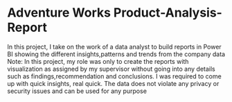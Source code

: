 # Adventure Works Product-Analysis-Report
In this project, I take on the work of a data analyst to build reports in Power BI showing the different 
insights,patterns and trends from the company data
Note: In this project, my role was only to create the reports with visualization as assigned by my supervisor without going into any details such as findings,recommendation and
conclusions.
I was required to come up with quick insights, real quick. The data does not violate any privacy or security issues and can be used for any purpose

